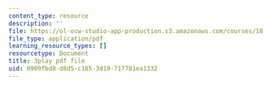 ```yaml
---
content_type: resource
description: ''
file: https://ol-ocw-studio-app-production.s3.amazonaws.com/courses/18-06sc-linear-algebra-fall-2011/0909fbd8d8d5c1853d19717781ea1332_8o5Cmfpeo6g.pdf
file_type: application/pdf
learning_resource_types: []
resourcetype: Document
title: 3play pdf file
uid: 0909fbd8-d8d5-c185-3d19-717781ea1332
---
```

